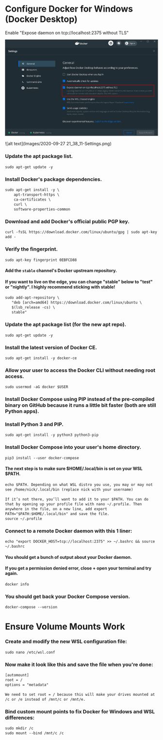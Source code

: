 # Configure Docker for Windows (Docker Desktop)

Enable "Expose daemon on tcp://localhost:2375 without TLS"

![alt text](https://github.com/chandramgc/kubernetes-snippets/blob/master/Images/2020-09-27%2021_38_11-Settings.png)

![alt text](Images/2020-09-27 21_38_11-Settings.png)

### Update the apt package list.
```
sudo apt-get update -y
```

### Install Docker's package dependencies.
```
sudo apt-get install -y \
    apt-transport-https \
    ca-certificates \
    curl \
    software-properties-common
```

### Download and add Docker's official public PGP key.
```
curl -fsSL https://download.docker.com/linux/ubuntu/gpg | sudo apt-key add -
```

### Verify the fingerprint.
```
sudo apt-key fingerprint 0EBFCD88
```

#### Add the `stable` channel's Docker upstream repository.
#### If you want to live on the edge, you can change "stable" below to "test" or "nightly". I highly recommend sticking with stable!
```
sudo add-apt-repository \
   "deb [arch=amd64] https://download.docker.com/linux/ubuntu \
   $(lsb_release -cs) \
   stable"
```

### Update the apt package list (for the new apt repo).
```
sudo apt-get update -y
```

### Install the latest version of Docker CE.
```
sudo apt-get install -y docker-ce
```

### Allow your user to access the Docker CLI without needing root access.
```
sudo usermod -aG docker $USER
```

### Install Docker Compose using PIP instead of the pre-compiled binary on GitHub because it runs a little bit faster (both are still Python apps).

### Install Python 3 and PIP.
```
sudo apt-get install -y python3 python3-pip
```

### Install Docker Compose into your user's home directory.
```
pip3 install --user docker-compose
```

#### The next step is to make sure $HOME/.local/bin is set on your WSL $PATH.

```
echo $PATH. Depending on what WSL distro you use, you may or may not see /home/nick/.local/bin (replace nick with your username)

If it’s not there, you’ll want to add it to your $PATH. You can do that by opening up your profile file with nano ~/.profile. Then anywhere in the file, on a new line, add export PATH="$PATH:$HOME/.local/bin" and save the file.
source ~/.profile 

```

### Connect to a remote Docker daemon with this 1 liner:
```
echo "export DOCKER_HOST=tcp://localhost:2375" >> ~/.bashrc && source ~/.bashrc
```

#### You should get a bunch of output about your Docker daemon.
#### If you get a permission denied error, close + open your terminal and try again.
```
docker info
```

### You should get back your Docker Compose version.
```
docker-compose --version
```

# Ensure Volume Mounts Work

### Create and modify the new WSL configuration file:
```
sudo nano /etc/wsl.conf
```

### Now make it look like this and save the file when you're done:
```
[automount]
root = /
options = "metadata"

We need to set root = / because this will make your drives mounted at /c or /e instead of /mnt/c or /mnt/e.
```
### Bind custom mount points to fix Docker for Windows and WSL differences:
```
sudo mkdir /c
sudo mount --bind /mnt/c /c
```

